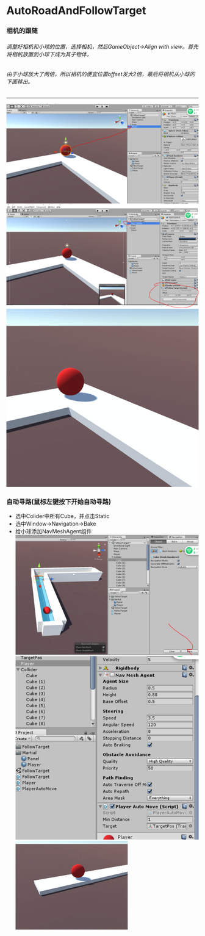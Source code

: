 # AutoRoadAndFollowTarget
### 相机的跟随
###### 调整好相机和小球的位置，选择相机，然后GameObject->Align with view。首先将相机放置到小球下成为其子物体，
###### 由于小球放大了两倍，所以相机的便宜位置offset发大2倍，最后将相机从小球的下面移出。
******
![image](https://github.com/Changesbc/AutoRoadAndFollowTarget/raw/master/Images/11.PNG)
![image](https://github.com/Changesbc/AutoRoadAndFollowTarget/raw/master/Images/12.PNG)
![image](https://github.com/Changesbc/AutoRoadAndFollowTarget/raw/master/Images/GIF.gif)

### 自动寻路(鼠标左键按下开始自动寻路)
* 选中Colider中所有Cube，并点击Static
* 选中Window->Navigation->Bake
* 给小球添加NavMeshAgent组件
![image](https://github.com/Changesbc/AutoRoadAndFollowTarget/raw/master/Images/13.PNG)
![image](https://github.com/Changesbc/AutoRoadAndFollowTarget/raw/master/Images/14.PNG)
![image](https://github.com/Changesbc/AutoRoadAndFollowTarget/raw/master/Images/AutoMove.gif)
